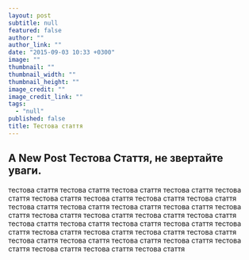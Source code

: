 ```yaml
---
layout: post
subtitle: null
featured: false
author: ""
author_link: ""
date: "2015-09-03 10:33 +0300"
image: ""
thumbnail: ""
thumbnail_width: ""
thumbnail_height: ""
image_credit: ""
image_credit_link: ""
tags: 
  - "null"
published: false
title: Тестова стаття
---
```



## A New Post Тестова Стаття, не звертайте уваги.
тестова стаття тестова стаття тестова стаття тестова стаття тестова стаття тестова стаття тестова стаття тестова стаття тестова стаття тестова стаття тестова стаття тестова стаття тестова стаття тестова стаття тестова стаття тестова стаття тестова стаття тестова стаття тестова стаття тестова стаття тестова стаття тестова стаття тестова стаття тестова стаття тестова стаття тестова стаття тестова стаття тестова стаття тестова стаття тестова стаття тестова стаття тестова стаття тестова стаття тестова стаття тестова стаття
